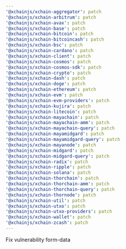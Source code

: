 ```yaml
---
'@xchainjs/xchain-aggregator': patch
'@xchainjs/xchain-arbitrum': patch
'@xchainjs/xchain-avax': patch
'@xchainjs/xchain-base': patch
'@xchainjs/xchain-bitcoin': patch
'@xchainjs/xchain-bitcoincash': patch
'@xchainjs/xchain-bsc': patch
'@xchainjs/xchain-cardano': patch
'@xchainjs/xchain-client': patch
'@xchainjs/xchain-cosmos': patch
'@xchainjs/xchain-cosmos-sdk': patch
'@xchainjs/xchain-crypto': patch
'@xchainjs/xchain-dash': patch
'@xchainjs/xchain-doge': patch
'@xchainjs/xchain-ethereum': patch
'@xchainjs/xchain-evm': patch
'@xchainjs/xchain-evm-providers': patch
'@xchainjs/xchain-kujira': patch
'@xchainjs/xchain-litecoin': patch
'@xchainjs/xchain-mayachain': patch
'@xchainjs/xchain-mayachain-amm': patch
'@xchainjs/xchain-mayachain-query': patch
'@xchainjs/xchain-mayamidgard': patch
'@xchainjs/xchain-mayamidgard-query': patch
'@xchainjs/xchain-mayanode': patch
'@xchainjs/xchain-midgard': patch
'@xchainjs/xchain-midgard-query': patch
'@xchainjs/xchain-radix': patch
'@xchainjs/xchain-ripple': patch
'@xchainjs/xchain-solana': patch
'@xchainjs/xchain-thorchain': patch
'@xchainjs/xchain-thorchain-amm': patch
'@xchainjs/xchain-thorchain-query': patch
'@xchainjs/xchain-thornode': patch
'@xchainjs/xchain-util': patch
'@xchainjs/xchain-utxo': patch
'@xchainjs/xchain-utxo-providers': patch
'@xchainjs/xchain-wallet': patch
'@xchainjs/xchain-zcash': patch
---
```


Fix vulnerability form-data
